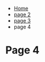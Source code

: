 <ul class="breadcrumb">
  <li><a href="index.html">Home</a></li>
  <li><a href="page2.html">page 2</a></li>
   <li><a href="page3.html">page 3</a></li>
  <li>page 4</li> 
  </ul>

<h1>Page 4<h1>
